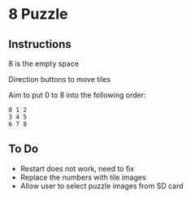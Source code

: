 # 8 Puzzle

## Instructions
8 is the empty space

Direction buttons to move tiles

Aim to put 0 to 8 into the following order:

```
0 1 2
3 4 5
6 7 8
```

## To Do
- Restart does not work, need to fix
- Replace the numbers with tile images
- Allow user to select puzzle images from SD card
